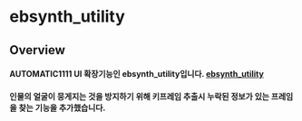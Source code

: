 # ebsynth_utility

## Overview
#### AUTOMATIC1111 UI 확장기능인 ebsynth_utility입니다. [ebsynth_utility](https://github.com/s9roll7/ebsynth_utility)
#### 인물의 얼굴이 뭉게지는 것을 방지하기 위해 키프레임 추출시 누락된 정보가 있는 프레임을 찾는 기능을 추가했습니다. 
